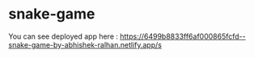 # snake-game
You can see deployed app here : https://6499b8833ff6af000865fcfd--snake-game-by-abhishek-ralhan.netlify.app/s
